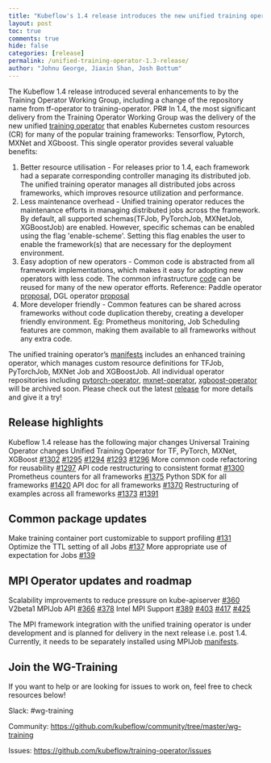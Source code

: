 ```yaml
---
title: "Kubeflow's 1.4 release introduces the new unified training operator"
layout: post
toc: true
comments: true
hide: false
categories: [release]
permalink: /unified-training-operator-1.3-release/
author: "Johnu George, Jiaxin Shan, Josh Bottum"
---
```


The Kubeflow 1.4 release introduced several enhancements to by the Training Operator Working Group, including a change of the repository name from tf-operator to training-operator. PR# 
In 1.4, the most significant delivery from the Training Operator Working Group was the delivery of the new unified [training operator](https://github.com/kubeflow/training-operator) that enables Kubernetes custom resources (CR) for many of the popular training frameworks: Tensorflow, Pytorch, MXNet and XGboost.  This single operator provides several valuable benefits: 
1.	Better resource utilisation - For  releases prior to 1.4, each framework had a separate corresponding controller managing its  distributed job.  The unified training operator manages all distributed jobs across frameworks, which improves resource utilization and performance.
2. Less maintenance overhead - Unified training operator reduces the maintenance efforts in managing distributed jobs across the framework. By default, all supported schemas(TFJob, PyTorchJob, MXNetJob, XGBoostJob) are enabled.  However, specific schemas can be enabled using the flag 'enable-scheme'.   Setting this flag enables the user to enable the framework(s) that are necessary for the deployment environment.
3. Easy adoption of new operators - Common code is abstracted from all framework implementations, which makes it easy for adopting new operators with less code.  The common infrastructure [code](https://github.com/kubeflow/common) can be reused for many of the new operator efforts. Reference: Paddle operator [proposal](https://github.com/kubeflow/community/pull/502), DGL operator [proposal](https://github.com/kubeflow/community/pull/512)
4. More developer friendly - Common features can be shared across frameworks without code duplication thereby, creating a developer friendly environment. Eg: Prometheus monitoring,  Job Scheduling features are common, making them available to all frameworks without any extra code.

The unified training operator’s [manifests](https://github.com/kubeflow/manifests/tree/v1.4-branch/apps/training-operator/upstream) includes an enhanced training operator, which manages custom resource definitions for TFJob, PyTorchJob, MXNet Job and  XGBoostJob.  All individual operator repositories including [pytorch-operator](https://github.com/kubeflow/pytorch-operator),  [mxnet-operator](https://github.com/kubeflow/mxnet-operator),  [xgboost-operator](https://github.com/kubeflow/xgboost-operator) will be archived soon. Please check out the latest [release](https://github.com/kubeflow/training-operator/releases/tag/v1.3.0) for more details and give it a try! 

## Release highlights

Kubeflow 1.4 release has the following major changes
Universal Training Operator changes
Unified Training Operator for TF, PyTorch, MXNet, XGBoost [#1302](https://github.com/kubeflow/tf-operator/pull/1302) [#1295](https://github.com/kubeflow/tf-operator/pull/1295) [#1294](https://github.com/kubeflow/tf-operator/pull/1294) [#1293](https://github.com/kubeflow/tf-operator/pull/1293) [#1296](https://github.com/kubeflow/tf-operator/pull/1296)
More common code refactoring for reusability  [#1297](https://github.com/kubeflow/tf-operator/pull/1297)
API code restructuring to consistent format [#1300](https://github.com/kubeflow/tf-operator/pull/1300)
Prometheus counters for all frameworks [#1375](https://github.com/kubeflow/tf-operator/pull/1375)
Python SDK for all frameworks [#1420](https://github.com/kubeflow/tf-operator/pull/1420)
API doc for all frameworks [#1370](https://github.com/kubeflow/tf-operator/pull/1370)
Restructuring of examples across all frameworks [#1373](https://github.com/kubeflow/tf-operator/pull/1373) [#1391](https://github.com/kubeflow/tf-operator/pull/1391)

## Common package updates

Make training container port customizable to support profiling [#131](https://github.com/kubeflow/common/pull/131)
Optimize the TTL setting of all Jobs [#137](https://github.com/kubeflow/common/pull/137)
More appropriate use of expectation for Jobs [#139](https://github.com/kubeflow/common/pull/139)


## MPI Operator updates and roadmap

Scalability  improvements to reduce pressure on kube-apiserver [#360](https://github.com/kubeflow/mpi-operator/pull/360)
V2beta1 MPIJob API [#366](https://github.com/kubeflow/mpi-operator/pull/366) [#378](https://github.com/kubeflow/mpi-operator/pull/378)
Intel MPI Support [#389](https://github.com/kubeflow/mpi-operator/pull/389) [#403](https://github.com/kubeflow/mpi-operator/pull/403) [#417](https://github.com/kubeflow/mpi-operator/pull/417) [#425](https://github.com/kubeflow/mpi-operator/pull/425)


The MPI framework integration with the unified training operator is under development and is planned for delivery in the next release i.e. post 1.4.  Currently,  it needs to be separately installed using MPIJob [manifests](https://github.com/kubeflow/manifests/tree/v1.4-branch/apps/mpi-job/upstream).

## Join the WG-Training 

If you want to help or are looking for issues to work on, feel free to check resources below! 

Slack: #wg-training

Community: https://github.com/kubeflow/community/tree/master/wg-training

Issues: https://github.com/kubeflow/training-operator/issues

